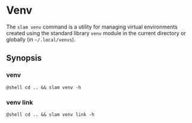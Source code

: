 # Venv

The `slam venv` command is a utility for managing virtual environments created using the standard library `venv`
module in the current directory or globally (in `~/.local/venvs`).

## Synopsis

### venv

```
@shell cd .. && slam venv -h
```

### venv link

```
@shell cd .. && slam venv link -h
```
